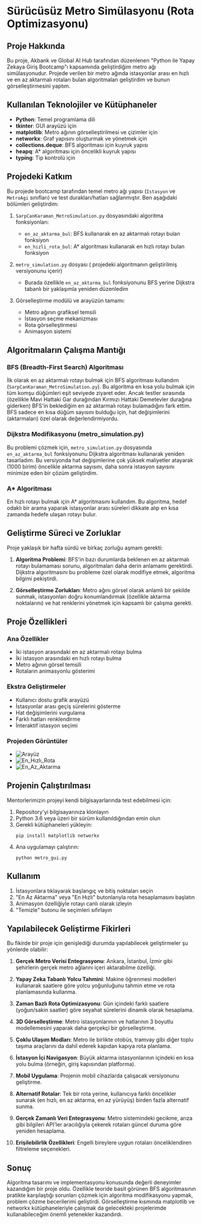 # Sürücüsüz Metro Simülasyonu (Rota Optimizasyonu)

## Proje Hakkında
Bu proje, Akbank ve Global AI Hub tarafından düzenlenen "Python ile Yapay Zekaya Giriş Bootcamp"ı kapsamında geliştirdiğim metro ağı simülasyonudur. Projede verilen bir metro ağında istasyonlar arası en hızlı ve en az aktarmalı rotaları bulan algoritmaları geliştirdim ve bunun görselleştirmesini yaptım.

## Kullanılan Teknolojiler ve Kütüphaneler
- **Python**: Temel programlama dili
- **tkinter**: GUI arayüzü için
- **matplotlib**: Metro ağının görselleştirilmesi ve çizimler için
- **networkx**: Graf yapısını oluşturmak ve yönetmek için
- **collections.deque**: BFS algoritması için kuyruk yapısı
- **heapq**: A* algoritması için öncelikli kuyruk yapısı
- **typing**: Tip kontrolü için

## Projedeki Katkım
Bu projede bootcamp tarafından temel metro ağı yapısı (`Istasyon` ve `MetroAgi` sınıfları) ve test durakları/hatları sağlanmıştır. Ben aşağıdaki bölümleri geliştirdim:

1. `SarpCanKaraman_MetroSimulation.py` dosyasındaki algoritma fonksiyonları:
   - `en_az_aktarma_bul`: BFS kullanarak en az aktarmalı rotayı bulan fonksiyon
   - `en_hizli_rota_bul`: A* algoritması kullanarak en hızlı rotayı bulan fonksiyon

2. `metro_simulation.py` dosyası ( projedeki algoritmanın geliştirilmiş versiyonunu içerir)
   - Burada özellikle `en_az_aktarma_bul` fonksiyonunu BFS yerine Dijkstra tabanlı bir yaklaşımla yeniden düzenledim

3. Görselleştirme modülü ve arayüzün tamamı:
   - Metro ağının grafiksel temsili
   - İstasyon seçme mekanizması
   - Rota görselleştirmesi
   - Animasyon sistemi

## Algoritmaların Çalışma Mantığı

### BFS (Breadth-First Search) Algoritması
İlk olarak en az aktarmalı rotayı bulmak için BFS algoritması kullandım (`SarpCanKaraman_MetroSimulation.py`). Bu algoritma en kısa yolu bulmak için tüm komşu düğümleri eşit seviyede ziyaret eder. Ancak testler sırasında (özellikle Mavi Hattaki Gar durağından Kırmızı Hattaki Demetevler durağına giderken) BFS'in beklediğim en az aktarmalı rotayı bulamadığını fark ettim. BFS sadece en kısa düğüm sayısını bulduğu için, hat değişimlerini (aktarmaları) özel olarak değerlendirmiyordu.

### Dijkstra Modifikasyonu (metro_simulation.py)
Bu problemi çözmek için, `metro_simulation.py` dosyasında `en_az_aktarma_bul` fonksiyonunu Dijkstra algoritması kullanarak yeniden tasarladım. Bu versiyonda hat değişimlerine çok yüksek maliyetler atayarak (1000 birim) öncelikle aktarma sayısını, daha sonra istasyon sayısını minimize eden bir çözüm geliştirdim.

### A* Algoritması
En hızlı rotayı bulmak için A* algoritmasını kullandım. Bu algoritma, hedef odaklı bir arama yaparak istasyonlar arası süreleri dikkate alıp en kısa zamanda hedefe ulaşan rotayı bulur.

## Geliştirme Süreci ve Zorluklar

Proje yaklaşık bir hafta sürdü ve birkaç zorluğu aşmam gerekti:

1. **Algoritma Problemi**: BFS'in bazı durumlarda beklenen en az aktarmalı rotayı bulamaması sorunu, algoritmaları daha derin anlamamı gerektirdi. Dijkstra algoritmasını bu probleme özel olarak modifiye etmek, algoritma bilgimi pekiştirdi.

2. **Görselleştirme Zorlukları**: Metro ağını görsel olarak anlamlı bir şekilde sunmak, istasyonları doğru konumlandırmak (özellikle aktarma noktalarını) ve hat renklerini yönetmek için kapsamlı bir çalışma gerekti.

## Proje Özellikleri

### Ana Özellikler
- İki istasyon arasındaki en az aktarmalı rotayı bulma 
- İki istasyon arasındaki en hızlı rotayı bulma
- Metro ağının görsel temsili
- Rotaların animasyonlu gösterimi

### Ekstra Geliştirmeler
- Kullanıcı dostu grafik arayüzü
- İstasyonlar arası geçiş sürelerini gösterme
- Hat değişimlerini vurgulama
- Farklı hatları renklendirme
- İnteraktif istasyon seçimi

### Projeden Görüntüler
- ![Arayüz](./images/arayüz.png)
- ![En_Hızlı_Rota](./images/en_hızlı.gif)
- ![En_Az_Aktarma](./images/en_az.gif)

## Projenin Çalıştırılması

Mentorlerimizin projeyi kendi bilgisayarlarında test edebilmesi için:

1. Repository'yi bilgisayarınıza klonlayın
2. Python 3.6 veya üzeri bir sürüm kullanıldığından emin olun
3. Gerekli kütüphaneleri yükleyin:
   ```
   pip install matplotlib networkx
   ```
4. Ana uygulamayı çalıştırın:
   ```
   python metro_gui.py
   ```

## Kullanım
1. İstasyonlara tıklayarak başlangıç ve bitiş noktaları seçin
2. "En Az Aktarma" veya "En Hızlı" butonlarıyla rota hesaplamasını başlatın
3. Animasyon özelliğiyle rotayı canlı olarak izleyin
4. "Temizle" butonu ile seçimleri sıfırlayın

## Yapılabilecek Geliştirme Fikirleri

Bu fikirde bir proje için genişlediği durumda yapılabilecek geliştirmeler şu yönlerde olabilir:

1. **Gerçek Metro Verisi Entegrasyonu**: Ankara, İstanbul, İzmir gibi şehirlerin gerçek metro ağlarını içeri aktarabilme özelliği.

2. **Yapay Zeka Tabanlı Yolcu Tahmini**: Makine öğrenmesi modelleri kullanarak saatlere göre yolcu yoğunluğunu tahmin etme ve rota planlamasında kullanma.

3. **Zaman Bazlı Rota Optimizasyonu**: Gün içindeki farklı saatlere (yoğun/sakin saatler) göre seyahat sürelerini dinamik olarak hesaplama.

4. **3D Görselleştirme**: Metro istasyonlarının ve hatlarının 3 boyutlu modellemesini yaparak daha gerçekçi bir görselleştirme.

5. **Çoklu Ulaşım Modları**: Metro ile birlikte otobüs, tramvay gibi diğer toplu taşıma araçlarını da dahil ederek kapıdan kapıya rota planlama.

6. **İstasyon İçi Navigasyon**: Büyük aktarma istasyonlarının içindeki en kısa yolu bulma (örneğin, giriş kapısından platforma).

7. **Mobil Uygulama**: Projenin mobil cihazlarda çalışacak versiyonunu geliştirme.

8. **Alternatif Rotalar**: Tek bir rota yerine, kullanıcıya farklı öncelikler sunarak (en hızlı, en az aktarma, en az yürüyüş) birden fazla alternatif sunma.

9. **Gerçek Zamanlı Veri Entegrasyonu**: Metro sistemindeki gecikme, arıza gibi bilgileri API'ler aracılığıyla çekerek rotaları güncel duruma göre yeniden hesaplama.

10. **Erişilebilirlik Özellikleri**: Engelli bireylere uygun rotaları önceliklendiren filtreleme seçenekleri.

## Sonuç
Algoritma tasarımı ve implementasyonu konusunda değerli deneyimler kazandığım bir proje oldu. Özellikle teoride basit görünen BFS algoritmasının pratikte karşılaştığı sorunları çözmek için algoritma modifikasyonu yapmak, problem çözme becerilerimi geliştirdi. Görselleştirme kısmında matplotlib ve networkx kütüphaneleriyle çalışmak da gelecekteki projelerimde kullanabileceğim önemli yetenekler kazandırdı.
